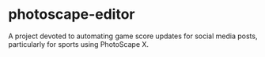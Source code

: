 # photoscape-editor
A project devoted to automating game score updates for social media posts, particularly for sports using PhotoScape X.

